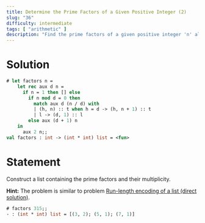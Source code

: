 ```yaml
---
title: Determine the Prime Factors of a Given Positive Integer (2)
slug: "36"
difficulty: intermediate
tags: [ "arithmetic" ]
description: "Find the prime factors of a given positive integer 'n' along with their multiplicities."
---
```


# Solution

```ocaml
# let factors n =
    let rec aux d n =
      if n = 1 then [] else
        if n mod d = 0 then
          match aux d (n / d) with
          | (h, n) :: t when h = d -> (h, n + 1) :: t
          | l -> (d, 1) :: l
        else aux (d + 1) n
    in
      aux 2 n;;
val factors : int -> (int * int) list = <fun>
```

# Statement

Construct a list containing the prime factors and their multiplicity.

**Hint:** The problem is similar to problem
[Run-length encoding of a list (direct solution)](#10).

```ocaml
# factors 315;;
- : (int * int) list = [(3, 2); (5, 1); (7, 1)]
```
